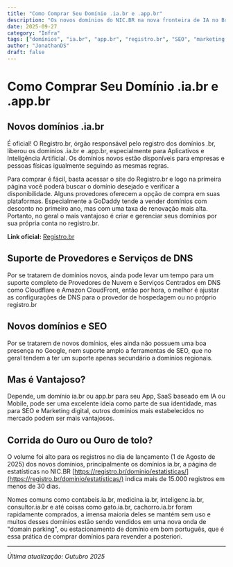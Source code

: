 ```yaml
---
title: "Como Comprar Seu Domínio .ia.br e .app.br"
description: "Os novos domínios do NIC.BR na nova fronteira de IA no Brasil: registro, considerações para SEO e domain parking à brasileira."
date: 2025-09-27
category: "Infra"
tags: ["domínios", "ia.br", "app.br", "registro.br", "SEO", "marketing digital"]
author: "JonathanDS"
draft: false
---
```


# Como Comprar Seu Domínio .ia.br e .app.br

## Novos domínios .ia.br
É oficial! O Registro.br, órgão responsável pelo registro dos domínios .br, liberou os domínios .ia.br e .app.br, especialmente para Aplicativos e Inteligência Artificial.
Os domínios novos estão disponíveis para empresas e pessoas físicas igualmente seguindo as mesmas regras.

Para comprar é fácil, basta acessar o site do Registro.br e logo na primeira página você poderá buscar o domínio desejado e verificar a disponibilidade. Alguns provedores oferecem a opção de compra em suas plataformas. Especialmente a GoDaddy tende a vender domínios com desconto no primeiro ano, mas com uma taxa de renovação mais alta. Portanto, no geral o mais vantajoso é criar e gerenciar seus domínios por sua própria conta no registro.br.

**Link oficial:** [Registro.br](https://registro.br/)

## Suporte de Provedores e Serviços de DNS

Por se tratarem de domínios novos, ainda pode levar um tempo para um suporte completo de Provedores de Nuvem e Serviços Centrados em DNS como Cloudflare e Amazon CloudFront, então por hora, o melhor é ajustar as configurações de DNS para o provedor de hospedagem ou no próprio registro.br

## Novos domínios e SEO
Por se tratarem de novos domínios, eles ainda não possuem uma boa presença no Google, nem suporte amplo a ferramentas de SEO, que no geral tendem a ter um suporte apenas secundário a domínios regionais.

## Mas é Vantajoso?

Depende, um domínio ia.br ou app.br para seu App, SaaS baseado em IA ou Mobile, pode ser uma excelente ideia como parte de sua identidade, mas para SEO e Marketing digital, outros domínios mais estabelecidos no mercado podem ser mais vantajosos.

## Corrida do Ouro ou Ouro de tolo?

O volume foi alto para os registros no dia de lançamento (1 de Agosto de 2025) dos novos domínios, principalmente os domínios ia.br, a página de estatísticas no NIC.BR [https://registro.br/dominio/estatisticas/](https://registro.br/dominio/estatisticas/) indica mais de 15.000 registros em menos de 30 dias.

Nomes comuns como contabeis.ia.br, medicina.ia.br, inteligenc.ia.br, consultor.ia.br e até coisas como gato.ia.br, cachorro.ia.br foram rapidamente comprados, a imensa maioria deles se mantém sem uso e muitos desses domínios estão sendo vendidos em uma nova onda de "domain parking", ou estacionamento de domínio em bom português, que é essa prática de comprar domínios para revender a posteriori.

---
*Última atualização: Outubro 2025*
